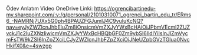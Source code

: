 Ödev Anlatım Video OneDrive Linki: https://ogrencibartinedu-my.sharepoint.com/:v:/g/personal/21010310071_ogrenci_bartin_edu_tr/ERms6_-NAMRNj7UXx5G0ph4BPAUZFGJumlJ4C9vuIuKcNQ?nav=eyJyZWZlcnJhbEluZm8iOnsicmVmZXJyYWxBcHAiOiJPbmVEcml2ZUZvckJ1c2luZXNzIiwicmVmZXJyYWxBcHBQbGF0Zm9ybSI6IldlYiIsInJlZmVycmFsTW9kZSI6InZpZXciLCJyZWZlcnJhbFZpZXciOiJNeUZpbGVzTGlua0NvcHkifX0&e=4swzgp
